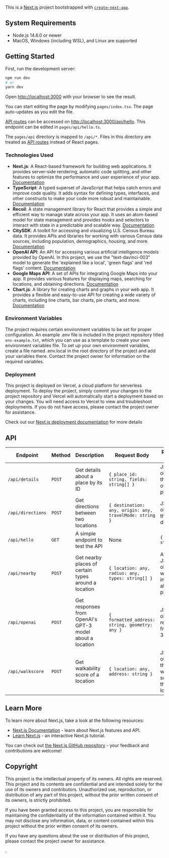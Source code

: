 This is a [Next.js](https://nextjs.org/) project bootstrapped with [`create-next-app`](https://github.com/vercel/next.js/tree/canary/packages/create-next-app).

## System Requirements
- Node.js 14.6.0 or newer
- MacOS, Windows (including WSL), and Linux are supported

## Getting Started

First, run the development server:

```bash
npm run dev
# or
yarn dev
```

Open [http://localhost:3000](http://localhost:3000) with your browser to see the result.

You can start editing the page by modifying `pages/index.tsx`. The page auto-updates as you edit the file.

[API routes](https://nextjs.org/docs/api-routes/introduction) can be accessed on [http://localhost:3000/api/hello](http://localhost:3000/api/hello). This endpoint can be edited in `pages/api/hello.ts`.

The `pages/api` directory is mapped to `/api/*`. Files in this directory are treated as [API routes](https://nextjs.org/docs/api-routes/introduction) instead of React pages.

### Technologies Used

- **Next.js**: A React-based framework for building web applications. It provides server-side rendering, automatic code splitting, and other features to optimize the performance and user experience of your app. [Documentation](https://nextjs.org/docs)
- **TypeScript**: A typed superset of JavaScript that helps catch errors and improve code quality. It adds syntax for defining types, interfaces, and other constructs to make your code more robust and maintainable. [Documentation](https://www.typescriptlang.org/docs/)
- **Recoil**: A state management library for React that provides a simple and efficient way to manage state across your app. It uses an atom-based model for state management and provides hooks and selectors to interact with state in a predictable and scalable way. [Documentation](https://recoiljs.org/docs/introduction/getting-started)
- **CitySDK**: A toolkit for accessing and visualizing U.S. Census Bureau data. It provides APIs and libraries for working with various Census data sources, including population, demographics, housing, and more. [Documentation](https://uscensusbureau.github.io/citysdk/)
- **OpenAI API**: An API for accessing various artificial intelligence models provided by OpenAI. In this project, we use the "text-davinci-003" model to generate the 'explained like a local', 'green flags' and 'red flags' content. [Documentation](https://beta.openai.com/docs/api-reference/introduction)
- **Google Maps API**: A set of APIs for integrating Google Maps into your app. It provides various features for displaying maps, searching for locations, and obtaining directions.  [Documentation](https://developers.google.com/maps)
- **Chart.js**: A library for creating charts and graphs in your web app. It provides a flexible and easy-to-use API for creating a wide variety of charts, including line charts, bar charts, pie charts, and more. [Documentation](https://www.chartjs.org/docs/latest/)


### Environment Variables
The project requires certain environment variables to be set for proper configuration. An example .env file is included in the project repository titled `env-example.txt`, which you can use as a template to create your own environment variables file. To set up your own environment variables, create a file named .env.local in the root directory of the project and add your variables there. Contact the project owner for information on the required variables.

### Deployment
This project is deployed on Vercel, a cloud platform for serverless deployment. To deploy the project, simply commit your changes to the project repository and Vercel will automatically start a deployment based on your changes. You will need access to Vercel to view and troubleshoot deployments. If you do not have access, please contact the project owner for assistance.

Check out our [Next.js deployment documentation](https://nextjs.org/docs/deployment) for more details

## API
| Endpoint | Method | Description | Request Body | Response Body |
| -------- | ------ | ----------- | ------------ | ------------- |
| `/api/details` | `POST` | Get details about a place by its ID | `{ place_id: string, fields: string[] }` | JSON object with the details of the place |
| `/api/directions` | `POST` | Get directions between two locations | `{ destination: any, origin: any, travelMode: string }` | JSON object with the directions |
| `/api/hello` | `GET` | A simple endpoint to test the API | None | `{ name: string }` |
| `/api/nearby` | `POST` | Get nearby places of certain types around a location | `{ location: any, radius: any, types: string[] }` | Array of JSON objects with information about the places |
| `/api/openai` | `POST` | Get responses from OpenAI's GPT-3 model about a location | `{ formatted_address: string, geometry: any }` | JSON object with responses from GPT-3 |
| `/api/walkscore` | `POST` | Get walkability score of a location | `{ location: any, address: string }` | JSON object with the walkability score of the location |



## Learn More

To learn more about Next.js, take a look at the following resources:

- [Next.js Documentation](https://nextjs.org/docs) - learn about Next.js features and API.
- [Learn Next.js](https://nextjs.org/learn) - an interactive Next.js tutorial.

You can check out [the Next.js GitHub repository](https://github.com/vercel/next.js/) - your feedback and contributions are welcome!

## Copyright

This project is the intellectual property of its owners. All rights are reserved. This project and its contents are confidential and are intended solely for the use of its owners and contributors. Unauthorized use, reproduction, or distribution of any part of this project, without the prior written consent of its owners, is strictly prohibited.

If you have been granted access to this project, you are responsible for maintaining the confidentiality of the information contained within it. You may not disclose any information, data, or content contained within this project without the prior written consent of its owners.

If you have any questions about the use or distribution of this project, please contact the project owner for assistance.


.
